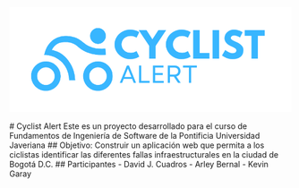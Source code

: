 <p align="center">
  <img src="resources/images/logoColor.png" alt="Logo CyclistAlert">
</p>
# Cyclist Alert
Este es un proyecto desarrollado para el curso de Fundamentos de Ingeniería de Software de la
Pontificia Universidad Javeriana
## Objetivo:
Construir un aplicación web que  permita a los ciclistas identificar las diferentes fallas infraestructurales en la ciudad de Bogotá D.C.
## Participantes
- David J. Cuadros
- Arley Bernal
- Kevin Garay

